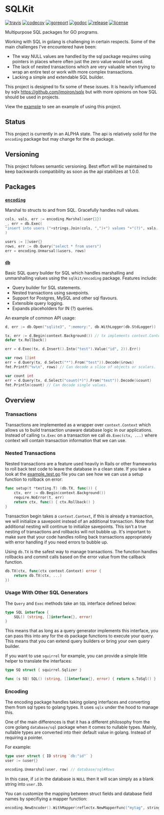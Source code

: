 # SQLKit

[![travis](https://travis-ci.org/colinjfw/sqlkit.svg?branch=master)](https://travis-ci.org/colinjfw/sqlkit.svg?branch=master)
[![codecov](https://codecov.io/gh/colinjfw/sqlkit/branch/master/graph/badge.svg)](https://codecov.io/gh/colinjfw/sqlkit)
[![goreport](https://goreportcard.com/badge/github.com/colinjfw/sqlkit)](https://goreportcard.com/report/github.com/colinjfw/sqlkit)
[![godoc](https://godoc.org/github.com/colinjfw/sqlkit?status.svg)](https://godoc.org/github.com/colinjfw/sqlkit)
[![release](https://img.shields.io/github/release/colinjfw/sqlkit.svg)](https://github.com/colinjfw/sqlkit/releases)
[![license](https://img.shields.io/badge/License-MIT-yellow.svg)](https://opensource.org/licenses/MIT)

Multipurpose SQL packages for GO programs.

Working with SQL in golang is challenging in certain respects. Some of the main challenges I've encountered have been:

* The way NULL values are handled by the sql package requires using pointers in places where often just the zero value would be used.
* The lack of nested transactions which are very valuable when trying to wrap an entire test or work with more complex transactions.
* Lacking a simple and extendable SQL builder.

This project is designed to fix some of these issues. It is heavily influenced by sqlx https://github.com/jmoiron/sqlx but with more opinions on how SQL should be used in projects.

View the [example](example) to see an example of using this project.

## Status

This project is currently in an ALPHA state. The api is relatively solid for the `encoding` package but may change for the `db` package.

## Versioning

This project follows semantic versioning. Best effort will be maintained to keep backwards compatibility as soon as the api stabilizes at 1.0.0.

## Packages

### [`encoding`](encoding)

Marshal to structs to and from SQL. Gracefully handles null values.

```go
cols, vals, err := encoding.Marshal(user{1})
_, err = db.Exec(
"insert into users ("+strings.Join(cols, ",")+") values "+"(?)", vals...,
)

users := []user{}
rows, err := db.Query("select * from users")
err = encoding.Unmarsal(&users, rows)
```

### [`db`](db)

Basic SQL query builder for SQL which handles marshalling and unmarshalling values using the `sqlkit/encoding` package. Features include:

* Query builder for SQL statements.
* Nested transactions using savepoints.
* Support for Postgres, MySQL and other sql flavours.
* Extensible query logging.
* Expands placeholders for IN (?) queries.

An example of common API usage:

```go
d, err := db.Open("sqlite3", ":memory:", db.WithLogger(db.StdLogger))

tx, err := d.Begin(context.Background()) // tx implements context.Context.
defer tx.Rollback()

err = d.Exec(tx, d.Insert().Into("test").Value("id", 2)).Err()

var rows []int
err = d.Query(tx, d.Select("*").From("test")).Decode(&rows)
fmt.Printf("%v\n", rows) // Can decode a slice of objects or scalars.

var count int
err = d.Query(tx, d.Select("count(*)").From("test")).Decode(&count)
fmt.Println(count) // Can decode single values.
```

## Overview

### Transactions

Transactions are implemented as a wrapper over `context.Context` which allows us
to build transaction unaware database logic in our applications. Instead of
calling `tx.Exec` on a transaction we call `db.Exec(ctx, ...)` where context
will contain transaction information that we can use.

### Nested Transactions

Nested transactions are a feature used heavily in Rails or other frameworks to
roll back test code to leave the database in a clean state. If you take a look
at the [example_test.go](example/example_test.go) file you can see how we can
use a setup function to rollback on error:

```go
func setup(t *testing.T) (db.TX, func()) {
	ctx, err := db.Begin(context.Background())
	require.NoError(t, err)
	return ctx, func() { ctx.Rollback() }
}
```

Transaction begin takes a `context.Context`, if this is already a transaction,
we will initialize a savepoint instead of an additional transaction. Note that
additional nesting will continue to initialize savepoints. This isn't a true
nesting of transactions and rollbacks will not bubble up. It's important to make
sure that your code handles rolling back transactions appropriately with error
handling if you need errors to bubble up.

Using `db.TX` is the safest way to manage transactions. The function handles
rollbacks and commit calls based on the error value from the callback function.

```go
db.TX(ctx, func(ctx context.Context) error {
	return db.TX(ctx, ...)
})
```

### Usage With Other SQL Generators

The `Query` and `Exec` methods take an `SQL` interface defined below:

```go
type SQL interface {
	SQL() (string, []interface{}, error)
}
```

This means that as long as a query generator implements this interface, you can
pass this into any for the `db` package functions to execute your query. This
means that you can extend query builders or bring your own query builder.

If you want to use `squirrel` for example, you can provide a simple little
helper to translate the interfaces:

```go
type SQ struct { squirrel.Sqlizer }

func (s SQ) SQL() (string, []interface{}, error) { return s.ToSql() }
```

### Encoding

The encoding package handles taking golang interfaces and converting them from
sql types to golang types. It uses `sqlx` under the hood to manage this.

One of the main differences is that it has a different philosophy from the core
golang `database/sql` package when it comes to nullable types. Mainly, nullable
types are converted into their default value in golang. Instead of requiring a
pointer.

For example:

```go
type user struct { ID string `db:"id"` }
user := &user{}

encoding.Unmarshal(user, row) // database/sql#Rows
```

In this case, if `id` in the database is `NULL` then it will scan simply as a
blank string into `user.ID`.

You can customize the mapping between struct fields and database field names by
specifiying a mapper function:

```go
encoding.NewEncoder().WithMapper(reflectx.NewMapperFunc("mytag", strings.ToLower))
```


